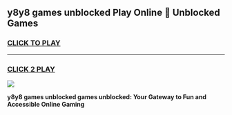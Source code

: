 
## y8y8 games unblocked Play Online 👋 Unblocked Games
<h3>
<a href="https://premium.freeplayer.one?title=y8y8_games_unblocked&ref=19F">CLICK TO PLAY</a></h3>
<hr>

<h3>
<a href="https://premium.freeplayer.one?title=y8y8_games_unblocked&ref=19F">CLICK 2 PLAY</a>
  
</h3>

<a href="https://premium.freeplayer.one?title=y8y8_games_unblocked&ref=19F"><img src="https://clearcache.store/games.png"></a>


**y8y8 games unblocked games unblocked: Your Gateway to Fun and Accessible Online Gaming**
